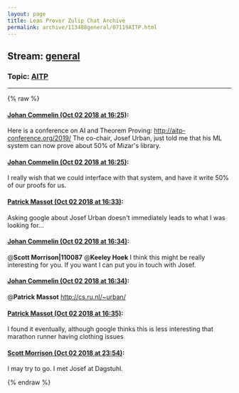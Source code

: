 ```yaml
---
layout: page
title: Lean Prover Zulip Chat Archive 
permalink: archive/113488general/07119AITP.html
---
```


## Stream: [general](index.html)
### Topic: [AITP](07119AITP.html)

---


{% raw %}
#### [ Johan Commelin (Oct 02 2018 at 16:25)](https://leanprover.zulipchat.com/#narrow/stream/113488-general/topic/AITP/near/135039308):
Here is a conference on AI and Theorem Proving: http://aitp-conference.org/2019/
The co-chair, Josef Urban, just told me that his ML system can now prove about 50% of Mizar's library.

#### [ Johan Commelin (Oct 02 2018 at 16:25)](https://leanprover.zulipchat.com/#narrow/stream/113488-general/topic/AITP/near/135039328):
I really wish that we could interface with that system, and have it write 50% of our proofs for us.

#### [ Patrick Massot (Oct 02 2018 at 16:33)](https://leanprover.zulipchat.com/#narrow/stream/113488-general/topic/AITP/near/135039900):
Asking google about Josef Urban doesn't immediately leads to what I was looking for...

#### [ Johan Commelin (Oct 02 2018 at 16:34)](https://leanprover.zulipchat.com/#narrow/stream/113488-general/topic/AITP/near/135039956):
@**Scott Morrison|110087** @**Keeley Hoek** I think this might be really interesting for you. If you want I can put you in touch with Josef.

#### [ Johan Commelin (Oct 02 2018 at 16:34)](https://leanprover.zulipchat.com/#narrow/stream/113488-general/topic/AITP/near/135039967):
@**Patrick Massot** http://cs.ru.nl/~urban/

#### [ Patrick Massot (Oct 02 2018 at 16:35)](https://leanprover.zulipchat.com/#narrow/stream/113488-general/topic/AITP/near/135040006):
I found it eventually, although google thinks this is less interesting that marathon runner having clothing issues

#### [ Scott Morrison (Oct 02 2018 at 23:54)](https://leanprover.zulipchat.com/#narrow/stream/113488-general/topic/AITP/near/135066481):
I may try to go. I met Josef at Dagstuhl.


{% endraw %}
